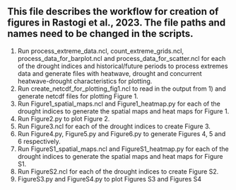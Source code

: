## This file describes the workflow for creation of figures in Rastogi et al., 2023. The file paths and names need to be changed in the scripts.
1. Run process_extreme_data.ncl, count_extreme_grids.ncl, process_data_for_barplot.ncl and process_data_for_scatter.ncl for each of the drought indices and historical/future periods to process extremes data and generate files with heatwave, drought and concurrent heatwave-drought characteristics for plotting.
2. Run create_netcdf_for_plotting_fig1.ncl to read in the output from 1) and generate netcdf files for plotting Figure 1.
3. Run Figure1_spatial_maps.ncl and Figure1_heatmap.py for each of the drought indices to generate the spatial maps and heat maps for Figure 1.
4. Run Figure2.py to plot Figure 2.
5. Run Figure3.ncl for each of the drought indices to create Figure 3.
6. Run Figure4.py, Figure5.py and Figure6.py to generate Figures 4, 5 and 6 respectively.
7. Run FigureS1_spatial_maps.ncl and FigureS1_heatmap.py for each of the drought indices to generate the spatial maps and heat maps for Figure S1.
8. Run FigureS2.ncl for each of the drought indices to create Figure S2.
9.  FigureS3.py and FigureS4.py to plot Figures S3 and Figures S4

